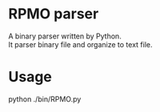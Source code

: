 # RPMO parser
A binary parser written by Python.  
It parser binary file and organize to text file.  

# Usage
python ./bin/RPMO.py

